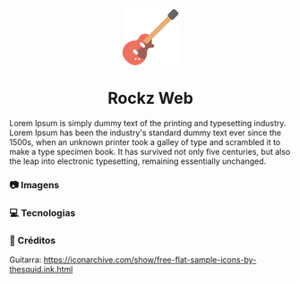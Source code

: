 <div align="center">
    <img src="guitar-bass-icon.png" width="100">
    <h1>Rockz Web</h1>
</div>

<p>Lorem Ipsum is simply dummy text of the printing and typesetting industry. Lorem Ipsum has been the industry's standard dummy text ever since the 1500s, when an unknown printer took a galley of type and scrambled it to make a type specimen book. It has survived not only five centuries, but also the leap into electronic typesetting, remaining essentially unchanged.
</p>

### :camera: Imagens
### :computer: Tecnologias

### :memo: Créditos
Guitarra: https://iconarchive.com/show/free-flat-sample-icons-by-thesquid.ink.html

